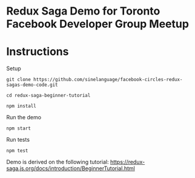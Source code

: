 # Redux Saga Demo for Toronto Facebook Developer Group Meetup


# Instructions

Setup

```
git clone https://github.com/sinelanguage/facebook-circles-redux-sagas-demo-code.git

cd redux-saga-beginner-tutorial

npm install
```

Run the demo

```
npm start
```

Run tests

```
npm test
```
Demo is derived on the following tutorial:
https://redux-saga.js.org/docs/introduction/BeginnerTutorial.html
